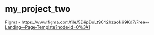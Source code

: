 # my_project_two
 Figma -  https://www.figma.com/file/5D9pDuLtS042hzaoN69Kd7/Free--Landing--Page-Template?node-id=0%3A1 
